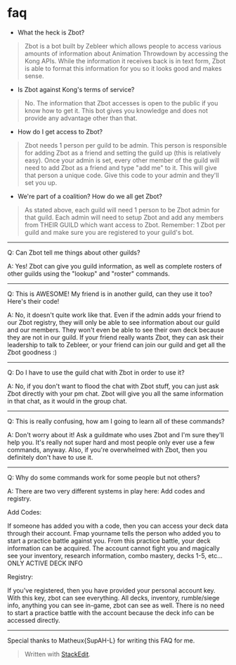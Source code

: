 # faq
 * What the heck is Zbot?

>Zbot is a bot built by Zebleer which allows people to access various amounts of information about Animation Throwdown by accessing the Kong APIs. While the information it receives back is in text form, Zbot is able to format this information for you so it looks good and makes sense. 
 
 * Is Zbot against Kong's terms of service?

>No. The information that Zbot accesses is open to the public if you know how to get it. This bot gives you knowledge and does not provide any advantage other than that.

 * How do I get access to Zbot?

>Zbot needs 1 person per guild to be admin. This person is responsible for adding Zbot as a friend and setting the guild up (this is relatively easy). Once your admin is set, every other member of the guild will need to add Zbot as a friend and type "add me" to it. This will give that person a unique code. Give this code to your admin and they'll set you up.

 * We're part of a coalition? How do we all get Zbot?

 >As stated above, each guild will need 1 person to be Zbot admin for that guild. Each admin will need to setup Zbot and add any members from THEIR GUILD which want access to Zbot. Remember: 1 Zbot per guild and make sure you are registered to your guild's bot.

----------------------------------------------

Q: Can Zbot tell me things about other guilds?

A: Yes! Zbot can give you guild information, as well as complete rosters of other guilds using the "lookup" and "roster" commands.

----------------------------------------------

Q: This is AWESOME! My friend is in another guild, can they use it too? Here's their code!

A: No, it doesn't quite work like that. Even if the admin adds your friend to our Zbot registry, they will only be able to see information about our guild and our members. They won't even be able to see their own deck because they are not in our guild. If your friend really wants Zbot, they can ask their leadership to talk to Zebleer, or your friend can join our guild and get all the Zbot goodness :)

----------------------------------------------

Q: Do I have to use the guild chat with Zbot in order to use it?

A: No, if you don't want to flood the chat with Zbot stuff, you can just ask Zbot directly with your pm chat. Zbot will give you all the same information in that chat, as it would in the group chat.

----------------------------------------------

Q: This is really confusing, how am I going to learn all of these commands?

A: Don't worry about it! Ask a guildmate who uses Zbot and I'm sure they'll help you. It's really not super hard and most people only ever use a few commands, anyway. Also, if you're overwhelmed with Zbot, then you definitely don't have to use it.

----------------------------------------------

Q: Why do some commands work for some people but not others?

A: There are two very different systems in play here: Add codes and registry.

Add Codes:

If someone has added you with a code, then you can access your deck data through their account. Fmap yourname tells the person who added you to start a practice battle against you. From this practice battle, your deck information can be acquired. The account cannot fight you and magically see your inventory, research information, combo mastery, decks 1-5, etc... ONLY ACTIVE DECK INFO

Registry:

If you've registered, then you have provided your personal account key. With this key, zbot can see everything. All decks, inventory, rumble/siege info, anything you can see in-game, zbot can see as well. There is no need to start a practice battle with the account because the deck info can be accessed directly.

----------------------------------------------

Special thanks to Matheux{SupAH-L} for writing this FAQ for me.


> Written with [StackEdit](https://stackedit.io/).
<!--stackedit_data:
eyJoaXN0b3J5IjpbNzE5MzY0NSw3MzA5OTgxMTZdfQ==
-->